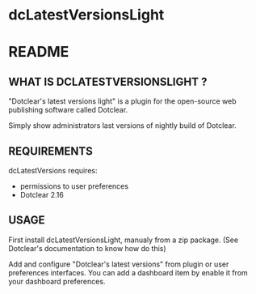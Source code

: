 # dcLatestVersionsLight
# README

## WHAT IS DCLATESTVERSIONSLIGHT ?

"Dotclear's latest versions light" is a plugin for the open-source 
web publishing software called Dotclear.

Simply show administrators last versions of nightly build of Dotclear.

## REQUIREMENTS

 dcLatestVersions requires: 

  * permissions to user preferences
  * Dotclear 2.16

## USAGE

First install dcLatestVersionsLight, manualy from a zip package.
(See Dotclear's documentation to know how do this)

Add and configure "Dotclear's latest versions" from plugin or user preferences interfaces.
You can add a dashboard item by enable it from your dashboard preferences.

